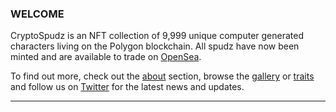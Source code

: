 ### WELCOME  
CryptoSpudz is an NFT collection of 9,999 unique computer generated characters living on the Polygon blockchain. All spudz have now been minted and are available to trade on [OpenSea](https://opensea.io/collection/crypto-spudz). 

To find out more, check out the [about](/about) section, browse the [gallery](/gallery) or [traits](/traits) and follow us on [Twitter](https://twitter.com/CryptoSpudMaker) for the latest news and updates.

---